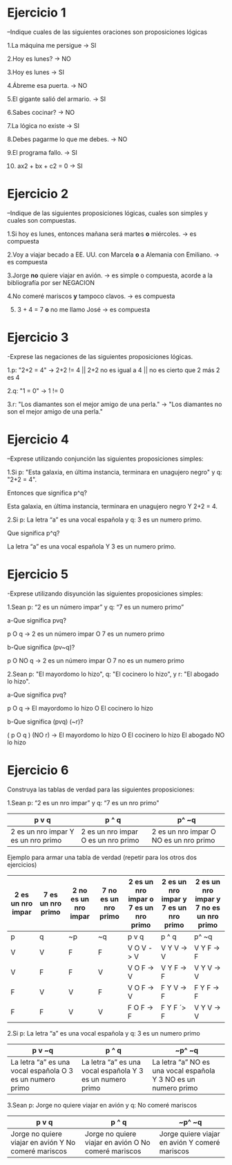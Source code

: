 # Ejercicio 1

–Indique cuales de las siguientes oraciones son proposiciones lógicas

1.La máquina me persigue -> SI

2.Hoy es lunes? -> NO

3.Hoy es lunes -> SI

4.Ábreme esa puerta. -> NO 

5.El gigante salió del armario. -> SI

6.Sabes cocinar? -> NO

7.La lógica no existe -> SI

8.Debes pagarme lo que me debes. -> NO

9.El programa fallo. -> SI

10. ax2 + bx + c2 = 0 -> SI



# Ejercicio 2

–Indique de las siguientes proposiciones lógicas, cuales son simples y cuales son compuestas. 

1.Si hoy es lunes, entonces mañana será martes **o** miércoles. -> es compuesta

2.Voy a viajar becado a EE. UU. con Marcela **o** a Alemania con Emiliano. -> es compuesta

3.Jorge **no** quiere viajar en avión. -> es simple o compuesta, acorde a la bibliografía por ser NEGACION

4.No comeré mariscos **y** tampoco clavos. -> es compuesta

5. 3 + 4 = 7 **o** no me llamo José -> es compuesta


# Ejercicio 3

-Exprese las negaciones de las siguientes proposiciones lógicas.

1.p: "2+2 = 4" -> 2+2 != 4  ||  2+2 no es igual a 4 || no es cierto que 2 más 2 es 4

2.q: "1 = 0" -> 1 != 0

3.r: "Los diamantes son el mejor amigo de una perla." -> "Los diamantes no son el mejor amigo de una perla."


# Ejercicio 4

–Exprese utilizando conjunción las siguientes proposiciones simples:

1.Si p: "Esta galaxia, en última instancia, terminara en unagujero negro" y q: "2+2 = 4".

Entonces que significa p^q?

Esta galaxia, en última instancia, terminara en unagujero negro Y 2+2 = 4.



2.Si p: La letra “a” es una vocal española y q: 3 es un numero primo.

Que significa p^q?

La letra “a” es una vocal española Y 3 es un numero primo.


# Ejercicio 5

-Exprese utilizando disyunción las siguientes proposiciones simples:


1.Sean p: “2 es un número impar” y q: “7 es un numero primo”

a-Que significa pvq?

p O q -> 2 es un número impar O 7 es un numero primo

b-Que significa (pv~q)?

p O NO q -> 2 es un número impar O 7 no es un numero primo


2.Sean p: "El mayordomo lo hizo", q: "El cocinero lo hizo", y r: "El abogado lo hizo".

a-Que significa pvq?

p O q -> El mayordomo lo hizo O El cocinero lo hizo

b-Que significa (pvq) (~r)?

( p O q ) (NO r)  -> El mayordomo lo hizo O El cocinero lo hizo   El abogado NO lo hizo


# Ejercicio 6

Construya las tablas de verdad para las siguientes proposiciones:

1.Sean p: “2 es un nro impar” y q: “7 es un nro primo"

|p v q | p ^ q | p^ ~q |
| ---- | ----- | ----- |
| 2 es un nro impar Y es un nro primo | 2 es un nro impar O es un nro primo | 2 es un nro impar O NO es un nro primo |


Ejemplo para armar una tabla de verdad (repetir para los otros dos ejercicios)

| 2 es un nro impar |7 es un nro primo |2 no es un nro impar | 7 no es un nro primo |2 es un nro impar o 7 es un nro primo | 2 es un nro impar y 7 es un nro primo | 2 es un nro impar y 7 no es un nro primo |
| -- | -- | --- | --- | ---------- | ---------- | ---------- |
| p  | q  |  ~p |  ~q | p   v    q | p   ^    q | p^      ~q |
| V  | V  |  F  |   F | V O V -> V | V Y V -> V | V Y F -> F |
| V  | F  |  F  |   V | V O F -> V | V Y F -> F | V Y V -> V |
| F  | V  |  V  |   F | V O F -> V | F Y V -> F | F Y F -> F |
| F  | F  |  V  |   V | F O F -> F | F Y F ´> F | V Y V -> V |

2.Si p: La letra “a” es una vocal española y q: 3 es un numero primo

| p  v ~q | p ^ q | ~p^ ~q |
| ------- | ------ | ------ |
| La letra “a” es una vocal española O 3 es un numero primo | La letra “a” es una vocal española Y 3 es un numero primo | La letra “a” NO es una vocal española Y 3 NO es un numero primo |




3.Sean p: Jorge no quiere viajar en avión y q: No comeré mariscos

| p v q | p ^ q |~p^ ~q |
| ----- | ----- | ----- |
| Jorge no quiere viajar en avión Y No comeré mariscos | Jorge no quiere viajar en avión O No comeré mariscos | Jorge  quiere viajar en avión Y  comeré mariscos |
